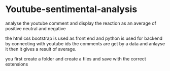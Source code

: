 # Youtube-sentimental-analysis
analyse the youtube comment and display the reaction as an average of positive neutral and negative

the html css bootstrap is used as front end and python is used for backend by connecting with youtube ids the comments are get by a data and anlayse it then it gives a result of average.

you first create a folder  and create a files and save with the correct extensions
